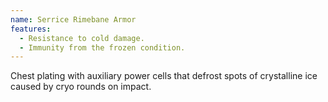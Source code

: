 ```yaml
---
name: Serrice Rimebane Armor
features:
  - Resistance to cold damage.
  - Immunity from the frozen condition.
---
```

Chest plating with auxiliary power cells that defrost spots of crystalline ice caused by cryo rounds on impact.